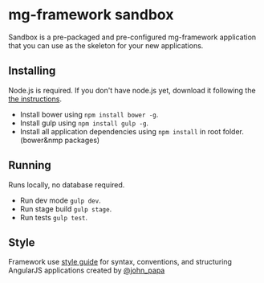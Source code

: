 # mg-framework sandbox
Sandbox is a pre-packaged and pre-configured mg-framework application
that you can use as the skeleton for your new applications.

## Installing
Node.js is required.  If you don't have node.js yet, download it following the [the instructions](http://nodejs.org/).
* Install bower using ```npm install bower -g```.
* Install gulp using ```npm install gulp -g```.
* Install all application dependencies using ```npm install``` in root folder. (bower&nmp packages)

## Running
Runs locally, no database required.
* Run dev mode ```gulp dev```.
* Run stage build ```gulp stage```.
* Run tests ```gulp test```.

## Style
Framework use [style guide](http://github.com/johnpapa/angularjs-styleguide) for syntax, conventions, and structuring AngularJS applications created by [@john_papa](https://twitter.com/john_papa)